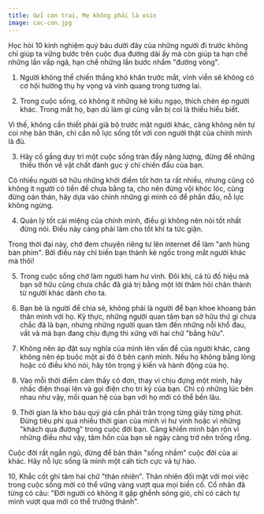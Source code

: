 ```yaml
---
title: Gửi con trai, Mẹ không phải là osin
image: cac-con.jpg
---
```


Học hỏi 10 kinh nghiệm quý báu dưới đây của những người đi trước không chỉ giúp ta vững bước trên cuộc đua đường dài ấy mà còn giúp ta hạn chế những lần vấp ngã, hạn chế những lần bước nhầm "đường vòng".

1. Người không thể chiến thắng khó khăn trước mắt, vĩnh viễn sẽ không có cơ hội hưởng thụ hy vọng và vinh quang trong tương lai.


2. Trong cuộc sống, có không ít những kẻ kiêu ngạo, thích chèn ép người khác. Trong mắt họ, bạn dù làm gì cũng vẫn bị coi là thiếu hiểu biết.

Vì thế, không cần thiết phải giả bộ trước mặt người khác, càng không nên tự coi nhẹ bản thân, chỉ cần nỗ lực sống tốt với con người thật của chính mình là đủ.

3. Hãy cố gắng duy trì một cuộc sống tràn đầy năng lượng, đừng để những thiếu thốn về vật chất đánh gục ý chí chiến đấu của bạn.

Có nhiều người sở hữu những khởi điểm tốt hơn ta rất nhiều, nhưng cũng có không ít người có tiền đề chưa bằng ta, cho nên đừng vội khóc lóc, cũng đừng oán thán, hãy dựa vào chính những gì mình có để phấn đấu, nỗ lực không ngừng.

4. Quản lý tốt cái miệng của chính mình, điều gì không nên nói tốt nhất đừng nói. Điều này càng phải làm cho tốt khi ta tức giận.

Trong thời đại này, chớ đem chuyện riêng tư lên internet để làm "anh hùng bàn phím". Bởi điều này chỉ biến bạn thành kẻ ngốc trong mắt người khác mà thôi!

5. Trong cuộc sống chớ làm người ham hư vinh. Đôi khi, cả tủ đồ hiệu mà bạn sở hữu cũng chưa chắc đã giá trị bằng một lời thăm hỏi chân thành từ người khác dành cho ta.

6. Bạn bè là người để chia sẻ, không phải là người để bạn khoe khoang bản thân mình với họ. Kỳ thực, những người quan tâm bạn sở hữu thứ gì chưa chắc đã là bạn, nhưng những người quan tâm đến những nỗi khổ đau, vất vả mà bạn đang chịu đựng thì xứng với hai chữ "bằng hữu".

7. Không nên áp đặt suy nghĩa của mình lên vấn đề của người khác, càng không nên ép buộc một ai đó ở bên cạnh mình. Nếu họ không bằng lòng hoặc có điều khó nói, hãy tôn trọng ý kiến và hành động của họ.

8. Vào mỗi thời điểm cảm thấy cô đơn, thay vì chịu đựng một mình, hãy nhấc điện thoại lên và gọi điện cho tri kỷ của bạn. Chỉ có những lúc bên nhau như vậy, mối quan hệ của bạn với họ mới có thể bền lâu.

9. Thời gian là kho báu quý giá cần phải trân trọng từng giây từng phút. Đừng tiêu phí quá nhiều thời gian của mình vì hư vinh hoặc vì những "khách qua đường" trong cuộc đời bạn. Càng khiến mình bận rộn vì những điều như vậy, tâm hồn của bạn sẽ ngày càng trở nên trống rỗng.

Cuộc đời rất ngắn ngủ, đừng để bản thân "sống nhầm" cuộc đời của ai khác. Hãy nỗ lực sống là mình một cáh tích cực và tự hào. 

10, Khắc cốt ghi tâm hai chữ "thản nhiên". Thản nhiên đối mặt với mọi việc trong cuộc sống mới có thể vững vàng vượt qua mọi biến cố. Cổ nhân đã từng có câu: "Đời người có không ít gập ghềnh sóng gió, chỉ có cách tự mình vượt qua mới có thể trưởng thành".